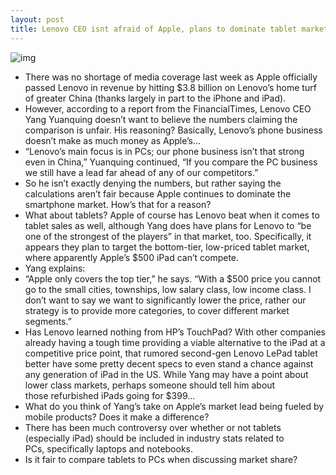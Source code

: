 ```yaml
---
layout: post
title: Lenovo CEO isnt afraid of Apple, plans to dominate tablet market
---
```

![img](http://media.idownloadblog.com/wp-content/uploads/2011/08/Lenovo-LePad.jpg)
* There was no shortage of media coverage last week as Apple officially passed Lenovo in revenue by hitting $3.8 billion on Lenovo’s home turf of greater China (thanks largely in part to the iPhone and iPad).
* However, according to a report from the FinancialTimes, Lenovo CEO Yang Yuanquing doesn’t want to believe the numbers claiming the comparison is unfair. His reasoning? Basically, Lenovo’s phone business doesn’t make as much money as Apple’s…
* “Lenovo’s main focus is in PCs; our phone business isn’t that strong even in China,” Yuanquing continued, “If you compare the PC business we still have a lead far ahead of any of our competitors.”
* So he isn’t exactly denying the numbers, but rather saying the calculations aren’t fair because Apple continues to dominate the smartphone market. How’s that for a reason?
* What about tablets? Apple of course has Lenovo beat when it comes to tablet sales as well, although Yang does have plans for Lenovo to “be one of the strongest of the players” in that market, too. Specifically, it appears they plan to target the bottom-tier, low-priced tablet market, where apparently Apple’s $500 iPad can’t compete.
* Yang explains:
* “Apple only covers the top tier,” he says. “With a $500 price you cannot go to the small cities, townships, low salary class, low income class. I don’t want to say we want to significantly lower the price, rather our strategy is to provide more categories, to cover different market segments.”
* Has Lenovo learned nothing from HP’s TouchPad? With other companies already having a tough time providing a viable alternative to the iPad at a competitive price point, that rumored second-gen Lenovo LePad tablet better have some pretty decent specs to even stand a chance against any generation of iPad in the US. While Yang may have a point about lower class markets, perhaps someone should tell him about those refurbished iPads going for $399…
* What do you think of Yang’s take on Apple’s market lead being fueled by mobile products? Does it make a difference?
* There has been much controversy over whether or not tablets (especially iPad) should be included in industry stats related to PCs, specifically laptops and notebooks.
* Is it fair to compare tablets to PCs when discussing market share?

